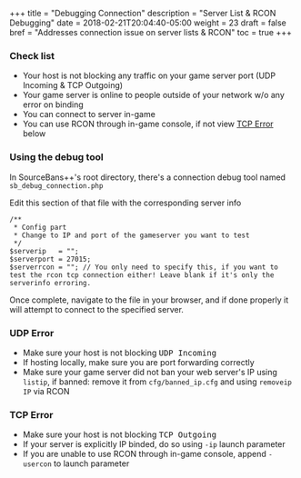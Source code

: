 +++
title = "Debugging Connection"
description = "Server List & RCON Debugging"
date = 2018-02-21T20:04:40-05:00
weight = 23
draft = false
bref = "Addresses connection issue on server lists & RCON"
toc = true
+++

### Check list

- Your host is not blocking any traffic on your game server port (UDP Incoming & TCP Outgoing)
- Your game server is online to people outside of your network w/o any error on binding
- You can connect to server in-game
- You can use RCON through in-game console, if not view [TCP Error](#tcp-error) below

### Using the debug tool

In SourceBans++'s root directory, there's a connection debug tool named `sb_debug_connection.php`

Edit this section of that file with the corresponding server info

```
/**
 * Config part
 * Change to IP and port of the gameserver you want to test
 */
$serverip   = "";
$serverport = 27015;
$serverrcon = ""; // You only need to specify this, if you want to test the rcon tcp connection either! Leave blank if it's only the serverinfo erroring.
```

Once complete, navigate to the file in your browser, and if done properly it will attempt to connect to the specified server.

### UDP Error

- Make sure your host is not blocking <samp>UDP Incoming</samp>
- If hosting locally, make sure you are port forwarding correctly
- Make sure your game server did not ban your web server's IP using `listip`, if banned: remove it from `cfg/banned_ip.cfg` and using `removeip IP` via RCON

### TCP Error

- Make sure your host is not blocking <samp>TCP Outgoing</samp>
- If your server is explicitly IP binded, do so using `-ip` launch parameter
- If you are unable to use RCON through in-game console, append `-usercon` to launch parameter
